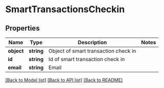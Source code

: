 # SmartTransactionsCheckin

## Properties
Name | Type | Description | Notes
------------ | ------------- | ------------- | -------------
**object** | **string** | Object of smart transaction check in | 
**id** | **string** | Id of smart transaction check in | 
**email** | **string** | Email | 

[[Back to Model list]](../README.md#documentation-for-models) [[Back to API list]](../README.md#documentation-for-api-endpoints) [[Back to README]](../../README.md)


